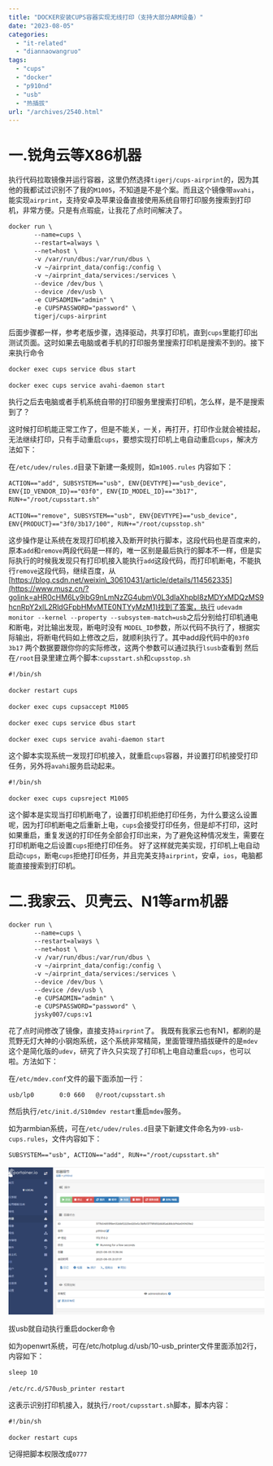 ```yaml
---
title: "DOCKER安装CUPS容器实现无线打印（支持大部分ARM设备）"
date: "2023-08-05"
categories: 
  - "it-related"
  - "diannaowangruo"
tags: 
  - "cups"
  - "docker"
  - "p910nd"
  - "usb"
  - "热插拔"
url: "/archives/2540.html"
---
```


# 一.锐角云等X86机器

执行代码拉取镜像并运行容器，这里仍然选择`tigerj/cups-airprint`的，因为其他的我都试过识别不了我的`M1005`，不知道是不是个案。而且这个镜像带`avahi`，能实现`airprint`，支持安卓及苹果设备直接使用系统自带打印服务搜索到打印机，非常方便。只是有点瑕疵，让我花了点时间解决了。

```
docker run \
       --name=cups \
       --restart=always \
       --net=host \
       -v /var/run/dbus:/var/run/dbus \
       -v ~/airprint_data/config:/config \
       -v ~/airprint_data/services:/services \
       --device /dev/bus \
       --device /dev/usb \
       -e CUPSADMIN="admin" \
       -e CUPSPASSWORD="password" \
       tigerj/cups-airprint
```

后面步骤都一样，参考老版步骤，选择驱动，共享打印机，直到`cups`里能打印出测试页面。这时如果去电脑或者手机的打印服务里搜索打印机是搜索不到的。接下来执行命令

```
docker exec cups service dbus start

docker exec cups service avahi-daemon start
```

执行之后去电脑或者手机系统自带的打印服务里搜索打印机，怎么样，是不是搜索到了？

这时候打印机能正常工作了，但是不能关，一关，再打开，打印作业就会被挂起，无法继续打印，只有手动重启`cups`，要想实现打印机上电自动重启`cups`，解决方法如下：

在`/etc/udev/rules.d`目录下新建一条规则，如`m1005.rules` 内容如下：

```
ACTION=="add", SUBSYSTEM=="usb", ENV{DEVTYPE}=="usb_device", ENV{ID_VENDOR_ID}=="03f0", ENV{ID_MODEL_ID}=="3b17", RUN+="/root/cupsstart.sh"

ACTION=="remove", SUBSYSTEM=="usb", ENV{DEVTYPE}=="usb_device", ENV{PRODUCT}=="3f0/3b17/100", RUN+="/root/cupsstop.sh"
```

这步操作是让系统在发现打印机接入及断开时执行脚本，这段代码也是百度来的，原本`add`和`remove`两段代码是一样的，唯一区别是最后执行的脚本不一样，但是实际执行的时候我发现只有打印机接入能执行`add`这段代码，而打印机断电，不能执行`remove`这段代码，继续百度，从[https://blog.csdn.net/weixin\_30610431/article/details/114562335](https://www.musz.cn/?golink=aHR0cHM6Ly9ibG9nLmNzZG4ubmV0L3dlaXhpbl8zMDYxMDQzMS9hcnRpY2xlL2RldGFpbHMvMTE0NTYyMzM1)找到了答案，执行 `udevadm monitor --kernel --property --subsystem-match=usb`之后分别给打印机通电和断电，对比输出发现，断电时没有 `MODEL_ID`参数，所以代码不执行了，根据实际输出，将断电代码如上修改之后，就顺利执行了。其中add段代码中的`03f0` `3b17` 两个数据要跟你你的实际修改，这两个参数可以通过执行`lsusb`查看到 然后在`/root`目录里建立两个脚本:`cupsstart.sh`和`cupsstop.sh`

```
#!/bin/sh

docker restart cups

docker exec cups cupsaccept M1005

docker exec cups service dbus start

docker exec cups service avahi-daemon start
```

这个脚本实现系统一发现打印机接入，就重启`cups`容器，并设置打印机接受打印任务，另外将`avahi`服务启动起来。

```
#!/bin/sh

docker exec cups cupsreject M1005
```

这个脚本是实现当打印机断电了，设置打印机拒绝打印任务，为什么要这么设置呢，因为打印机断电之后重新上电，`cups`会接受打印任务，但是却不打印，这时如果重启，重复发送的打印任务全部会打印出来，为了避免这种情况发生，需要在打印机断电之后设置`cups`拒绝打印任务。 好了这样就完美实现，打印机上电自动启动`cups`，断电`cups`拒绝打印任务，并且完美支持`airprint`，安卓，`ios`，电脑都能直接搜索到打印机。

# 二.我家云、贝壳云、N1等arm机器

```
docker run \
       --name=cups \
       --restart=always \
       --net=host \
       -v /var/run/dbus:/var/run/dbus \
       -v ~/airprint_data/config:/config \
       -v ~/airprint_data/services:/services \
       --device /dev/bus \
       --device /dev/usb \
       -e CUPSADMIN="admin" \
       -e CUPSPASSWORD="password" \
       jysky007/cups:v1
```

花了点时间修改了镜像，直接支持`airprint`了。 我既有我家云也有N1，都刷的是荒野无灯大神的小钢炮系统，这个系统非常精简，里面管理热插拔硬件的是`mdev` 这个是简化版的`udev`，研究了许久只实现了打印机上电自动重启`cups`，也可以啦。方法如下：

在`/etc/mdev.conf`文件的最下面添加一行：

```
usb/lp0       0:0 660   @/root/cupsstart.sh
```

然后执行`/etc/init.d/S10mdev restart`重启`mdev`服务。

如为armbian系统，可在`/etc/udev/rules.d`目录下新建文件命名为`99-usb-cups.rules`，文件内容如下：

```
SUBSYSTEM=="usb", ACTION=="add", RUN+="/root/cupsstart.sh"
```

![image-20230805215822538](/images/2023/08/57c851af3fa65ea2b99eaeb88331e7bd.png)

拔usb就自动执行重启docker命令

如为openwrt系统，可在/etc/hotplug.d/usb/10-usb\_printer文件里面添加2行，内容如下：

```
sleep 10

/etc/rc.d/S70usb_printer restart
```

这表示识别打印机接入，就执行`/root/cupsstart.sh`脚本，脚本内容：

```
#!/bin/sh

docker restart cups
```

记得把脚本权限改成`0777`
